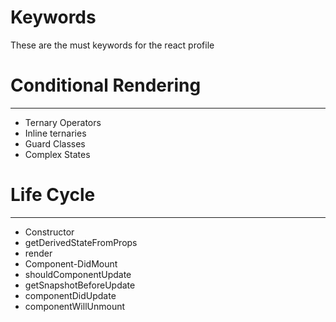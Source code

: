 # Keywords
These are the must keywords for the react profile

# Conditional Rendering #
------------------------
  * Ternary Operators
  * Inline ternaries
  * Guard Classes
  * Complex States

# Life Cycle #
---------------
 * Constructor
 * getDerivedStateFromProps
 * render
 * Component-DidMount
 * shouldComponentUpdate
 * getSnapshotBeforeUpdate
 * componentDidUpdate
 * componentWillUnmount
 
